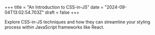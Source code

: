 +++
title = "An Introduction to CSS-in-JS"
date = "2024-09-04T13:02:54.703Z"
draft = false
+++

Explore CSS-in-JS techniques and how they can streamline your styling process within JavaScript frameworks like React.
        